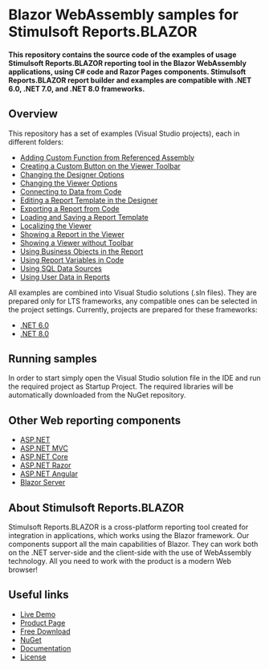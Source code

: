 # Blazor WebAssembly samples for Stimulsoft Reports.BLAZOR

#### This repository contains the source code of the examples of usage Stimulsoft Reports.BLAZOR reporting tool in the Blazor WebAssembly applications, using C# code and Razor Pages components. Stimulsoft Reports.BLAZOR report builder and examples are compatible with .NET 6.0, .NET 7.0, and .NET 8.0 frameworks.

## Overview
This repository has a set of examples (Visual Studio projects), each in different folders:
* [Adding Custom Function from Referenced Assembly](https://github.com/stimulsoft/Samples-Reports.WEB-for-Blazor-WebAssembly/tree/main/NET%208.0/Adding%20a%20Custom%20Function%20to%20the%20Designer)
* [Creating a Custom Button on the Viewer Toolbar](https://github.com/stimulsoft/Samples-Reports.WEB-for-Blazor-WebAssembly/tree/main/NET%208.0/Creating%20a%20Custom%20Button%20on%20the%20Viewer%20Toolbar)
* [Changing the Designer Options](https://github.com/stimulsoft/Samples-Reports.WEB-for-Blazor-WebAssembly/tree/main/NET%208.0/Changing%20the%20Designer%20Options)
* [Changing the Viewer Options](https://github.com/stimulsoft/Samples-Reports.WEB-for-Blazor-WebAssembly/tree/main/NET%208.0/Changing%20the%20Viewer%20Options)
* [Connecting to Data from Code](https://github.com/stimulsoft/Samples-Reports.WEB-for-Blazor-WebAssembly/tree/main/NET%208.0/Connecting%20to%20Data%20from%20Code)
* [Editing a Report Template in the Designer](https://github.com/stimulsoft/Samples-Reports.WEB-for-Blazor-WebAssembly/tree/main/NET%208.0/Editing%20a%20Report%20Template%20in%20the%20Designer)
* [Exporting a Report from Code](https://github.com/stimulsoft/Samples-Reports.WEB-for-Blazor-WebAssembly/tree/main/NET%208.0/Exporting%20a%20Report%20from%20Code)
* [Loading and Saving a Report Template](https://github.com/stimulsoft/Samples-Reports.WEB-for-Blazor-WebAssembly/tree/main/NET%208.0/Loading%20and%20Saving%20a%20Report%20Template)
* [Localizing the Viewer](https://github.com/stimulsoft/Samples-Reports.WEB-for-Blazor-WebAssembly/tree/main/NET%208.0/Localizing%20the%20Viewer)
* [Showing a Report in the Viewer](https://github.com/stimulsoft/Samples-Reports.WEB-for-Blazor-WebAssembly/tree/main/NET%208.0/Showing%20a%20Report%20in%20the%20Viewer)
* [Showing a Viewer without Toolbar](https://github.com/stimulsoft/Samples-Reports.WEB-for-Blazor-WebAssembly/tree/main/NET%208.0/Showing%20a%20Viewer%20without%20Toolbar)
* [Using Business Objects in the Report](https://github.com/stimulsoft/Samples-Reports.WEB-for-Blazor-WebAssembly/tree/main/NET%208.0/Using%20business%20objects%20in%20the%20report)
* [Using Report Variables in Code](https://github.com/stimulsoft/Samples-Reports.WEB-for-Blazor-WebAssembly/tree/main/NET%208.0/Using%20Report%20Variables%20in%20Code)
* [Using SQL Data Sources](https://github.com/stimulsoft/Samples-Reports.WEB-for-Blazor-WebAssembly/tree/main/NET%208.0/Using%20SQL%20Data%20Sources)
* [Using User Data in Reports](https://github.com/stimulsoft/Samples-Reports.WEB-for-Blazor-WebAssembly/tree/main/NET%208.0/Using%20User%20Data%20in%20Reports)

All examples are combined into Visual Studio solutions (.sln files). They are prepared only for LTS frameworks, any compatible ones can be selected in the project settings. Currently, projects are prepared for these frameworks:

* [.NET 6.0](https://github.com/stimulsoft/Samples-Reports.WEB-for-Blazor-WebAssembly/tree/main/NET%206.0)
* [.NET 8.0](https://github.com/stimulsoft/Samples-Reports.WEB-for-Blazor-WebAssembly/tree/main/NET%208.0)

## Running samples
In order to start simply open the Visual Studio solution file in the IDE and run the required project as Startup Project. The required libraries will be automatically downloaded from the NuGet repository.

## Other Web reporting components
* [ASP.NET](https://github.com/stimulsoft/Samples-Reports.WEB-for-ASP.NET)
* [ASP.NET MVC](https://github.com/stimulsoft/Samples-Reports.WEB-for-ASP.NET-MVC)
* [ASP.NET Core](https://github.com/stimulsoft/Samples-Reports.WEB-for-ASP.NET-Core)
* [ASP.NET Razor](https://github.com/stimulsoft/Samples-Reports.WEB-for-ASP.NET-Razor)
* [ASP.NET Angular](https://github.com/stimulsoft/Samples-Reports.WEB-for-ASP.NET-Angular)
* [Blazor Server](https://github.com/stimulsoft/Samples-Reports.WEB-for-Blazor-Server)

## About Stimulsoft Reports.BLAZOR
Stimulsoft Reports.BLAZOR is a cross-platform reporting tool created for integration in applications, which works using the Blazor framework. Our components support all the main capabilities of Blazor. They can work both on the .NET server-side and the client-side with the use of WebAssembly technology. All you need to work with the product is a modern Web browser!

## Useful links
* [Live Demo](http://demo.stimulsoft.com/#Net)
* [Product Page](https://www.stimulsoft.com/en/products/reports-blazor)
* [Free Download](https://www.stimulsoft.com/en/downloads)
* [NuGet](https://www.nuget.org/packages/Stimulsoft.Reports.Blazor)
* [Documentation](https://www.stimulsoft.com/en/documentation/online/programming-manual/reports_web_blazor.htm)
* [License](LICENSE.md)
